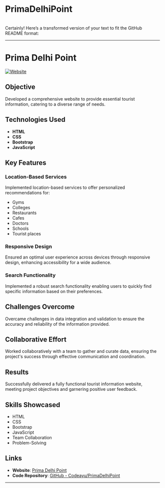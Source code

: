 # PrimaDelhiPoint
<br>
Certainly! Here’s a transformed version of your text to fit the GitHub README format:

---

# Prima Delhi Point

[![Website](https://img.shields.io/badge/Website-Live-blue)](https://primadelhipoint.netlify.com)

## Objective

Developed a comprehensive website to provide essential tourist information, catering to a diverse range of needs.

## Technologies Used

- **HTML**
- **CSS**
- **Bootstrap**
- **JavaScript**

## Key Features

### Location-Based Services
Implemented location-based services to offer personalized recommendations for:
- Gyms
- Colleges
- Restaurants
- Cafes
- Doctors
- Schools
- Tourist places

### Responsive Design
Ensured an optimal user experience across devices through responsive design, enhancing accessibility for a wide audience.

### Search Functionality
Implemented a robust search functionality enabling users to quickly find specific information based on their preferences.

## Challenges Overcome
Overcame challenges in data integration and validation to ensure the accuracy and reliability of the information provided.

## Collaborative Effort
Worked collaboratively with a team to gather and curate data, ensuring the project's success through effective communication and coordination.

## Results
Successfully delivered a fully functional tourist information website, meeting project objectives and garnering positive user feedback.

## Skills Showcased
- HTML
- CSS
- Bootstrap
- JavaScript
- Team Collaboration
- Problem-Solving

## Links
- **Website**: [Prima Delhi Point](https://primadelhipoint.netlify.com)
- **Code Repository**: [GitHub - Codeayu/PrimaDelhiPoint](https://github.com/Codeayu/PrimaDelhiPoint)

---

 
